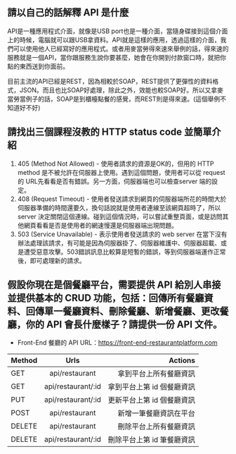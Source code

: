 ## 請以自己的話解釋 API 是什麼
API是一種應用程式介面，就像是USB port也是一種介面，當隨身碟接到這個介面上的時候，電腦就可以跟USB拿資料。API就是這樣的應用，透過這樣的介面，我們可以使用他人已經寫好的應用程式。或者用麥當勞得來速來舉例的話，得來速的服務就是一個API，當你跟服務生說你要甚麼，她會在你開到付款窗口時，就把你點的東西送到你面前。

目前主流的API已經是REST，因為相較於SOAP，REST提供了更彈性的資料格式，JSON。而且也比SOAP好處理，除此之外，效能也較SOAP好。所以又拿麥當勞當例子的話，SOAP是到櫃檯點餐的感覺，而REST則是得來速。(這個舉例不知道好不好)


## 請找出三個課程沒教的 HTTP status code 並簡單介紹

1. 405 (Method Not Allowed) - 使用者請求的資源是OK的，但用的 HTTP method 是不被允許在伺服器上使用。遇到這個問題，使用者可以從 request 的 URL先看看是否有錯誤。另一方面，伺服器端也可以檢查server 端的設定。
2. 408 (Request Timeout) - 使用者發送請求到網頁的伺服器端所花的時間大於伺服器準備的時間還要久，換句話說就是使用者連線至該網頁超時了，所以 server 決定關閉這個連線。碰到這個情況時，可以嘗試重整頁面，或是訪問其他網頁看看是否是使用者的網速慢還是伺服器端出現問題。
3. 503 (Service Unavailable) - 表示使用者發送請求的 web server 在當下沒有辦法處理該請求，有可能是因為伺服器掛了、伺服器維護中、伺服器超載、或是遭受惡意攻擊。503錯誤訊息比較算是短暫的錯誤，等到伺服器端運作正常後，即可處理新的請求。

## 假設你現在是個餐廳平台，需要提供 API 給別人串接並提供基本的 CRUD 功能，包括：回傳所有餐廳資料、回傳單一餐廳資料、刪除餐廳、新增餐廳、更改餐廳，你的 API 會長什麼樣子？請提供一份 API 文件。

* Front-End 餐廳的 API URL：https://front-end-restaurantplatform.com

| Method        | Urls               | Actions                    |
| ------------- |:------------------:| --------------------------:|
| GET           | api/restaurant     | 拿到平台上所有餐廳資訊       |
| GET           | api/restaurant/:id | 拿到平台上第 id 個餐廳資訊   |
| PUT           | api/restaurant/:id | 更新平台上第 id 個餐廳資訊   |
| POST          | api/restaurant     | 新增一筆餐廳資訊在平台       |
| DELETE        | api/restaurant     | 刪除平台上所有餐廳資訊       |
| DELETE        | api/restaurant/:id | 刪除平台上第 id 筆餐廳資訊   |